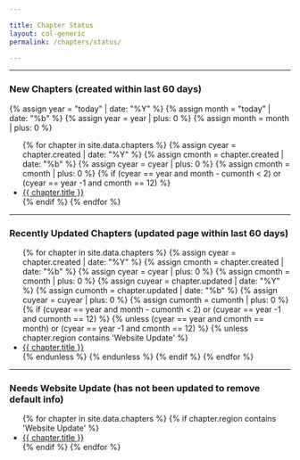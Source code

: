 ```yaml
---

title: Chapter Status
layout: col-generic
permalink: /chapters/status/

---
```


----
### New Chapters (created within last 60 days)
{% assign year = "today" | date: "%Y" %}
{% assign month = "today" | date: "%b" %}
{% assign year = year | plus: 0 %}
{% assign month = month | plus: 0 %}

<ul>
{% for chapter in site.data.chapters %}
    {% assign cyear = chapter.created | date: "%Y" %}
    {% assign cmonth = chapter.created | date: "%b" %}
    {% assign cyear = cyear | plus: 0 %}
    {% assign cmonth = cmonth | plus: 0 %}
    {% if (cyear == year and month - cumonth < 2) or (cyear == year -1 and cmonth == 12) %} 
        <li><a href='{{ chapter.url }}'>{{ chapter.title }}</a></li>
    {% endif %}
{% endfor %}
</ul>

----
### Recently Updated Chapters (updated page within last 60 days)
<ul>
{% for chapter in site.data.chapters %}
    {% assign cyear = chapter.created | date: "%Y" %}
    {% assign cmonth = chapter.created | date: "%b" %}
    {% assign cyear = cyear | plus: 0 %}
    {% assign cmonth = cmonth | plus: 0 %}
    {% assign cuyear = chapter.updated | date: "%Y" %}
    {% assign cumonth = chapter.updated | date: "%b" %}
    {% assign cuyear = cuyear | plus: 0 %}
    {% assign cumonth = cumonth | plus: 0 %}
    {% if (cuyear == year and month - cumonth < 2) or (cuyear == year -1 and cumonth == 12) %}
       {% unless (cyear == year and cmonth == month) or (cyear == year -1 and cmonth == 12) %}
           {% unless chapter.region contains 'Website Update' %}
            <li><a href='{{ chapter.url }}'>{{ chapter.title }}</a></li>
           {% endunless %}
       {% endunless %}
    {% endif %}
{% endfor %}
</ul>

----
### Needs Website Update (has not been updated to remove default info)
<ul>
{% for chapter in site.data.chapters %}
    {% if chapter.region contains 'Website Update' %} 
        <li><a href='{{ chapter.url }}'>{{ chapter.title }}</a></li>
    {% endif %}
{% endfor %}
</ul>
